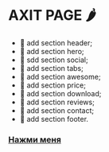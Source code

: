 # AXIT PAGE 🌶
- 🏹 add section header;
- 🏹 add section hero;
- 🏹 sdd section social;
- 🏹 add section tabs;
- 🏹 add section awesome;
- 🏹 add section price;
- 🏹 add section download;
- 🏹 add section reviews;
- 🏹 add section contact;
- 🏹 add section footer.
### [Нажми меня](https://evgkireev.github.io/AXIT/)